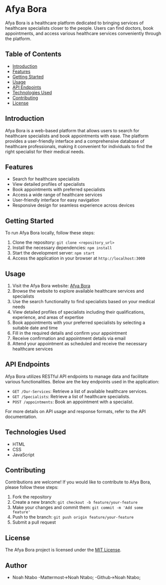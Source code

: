 # Afya Bora



Afya Bora is a healthcare platform dedicated to bringing services of healthcare specialists closer to the people. Users can find doctors, book appointments, and access various healthcare services conveniently through the platform.

## Table of Contents

- [Introduction](#introduction)
- [Features](#features)
- [Getting Started](#getting-started)
- [Usage](#usage)
- [API Endpoints](#api-endpoints)
- [Technologies Used](#technologies-used)
- [Contributing](#contributing)
- [License](#license)

## Introduction

Afya Bora is a web-based platform that allows users to search for healthcare specialists and book appointments with ease. The platform provides a user-friendly interface and a comprehensive database of healthcare professionals, making it convenient for individuals to find the right specialist for their medical needs.

## Features

- Search for healthcare specialists
- View detailed profiles of specialists
- Book appointments with preferred specialists
- Access a wide range of healthcare services
- User-friendly interface for easy navigation
- Responsive design for seamless experience across devices

## Getting Started

To run Afya Bora locally, follow these steps:

1. Clone the repository: `git clone <repository_url>`
2. Install the necessary dependencies: `npm install`
3. Start the development server: `npm start`
4. Access the application in your browser at `http://localhost:3000`

## Usage

1. Visit the Afya Bora website: [Afya Bora](https://www.afyabora.com)
2. Browse the website to explore available healthcare services and specialists
3. Use the search functionality to find specialists based on your medical needs
4. View detailed profiles of specialists including their qualifications, experience, and areas of expertise
5. Book appointments with your preferred specialists by selecting a suitable date and time
6. Fill in the required details and confirm your appointment
7. Receive confirmation and appointment details via email
8. Attend your appointment as scheduled and receive the necessary healthcare services

## API Endpoints

Afya Bora utilizes RESTful API endpoints to manage data and facilitate various functionalities. Below are the key endpoints used in the application:

- `GET /Our-Services`: Retrieve a list of available healthcare services.
- `GET /Specialists`: Retrieve a list of healthcare specialists.
- `POST /appointments`: Book an appointment with a specialist.

For more details on API usage and response formats, refer to the API documentation.

## Technologies Used

- HTML
- CSS
- JavaScript


## Contributing

Contributions are welcome! If you would like to contribute to Afya Bora, please follow these steps:

1. Fork the repository
2. Create a new branch: `git checkout -b feature/your-feature`
3. Make your changes and commit them: `git commit -m 'Add some feature'`
4. Push to the branch: `git push origin feature/your-feature`
5. Submit a pull request

## License

The Afya Bora project is licensed under the [MIT License](LICENSE).

## Author
- Noah Ntabo
-Mattermost->Noah Ntabo;
-Github->Noah Ntabo;
